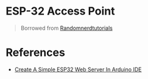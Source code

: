 # ESP-32 Access Point
> Borrowed from [Randomnerdtutorials](https://microcontrollerslab.com/esp32-soft-access-point-web-server-in-arduino-ide/)

# References
- [Create A Simple ESP32 Web Server In Arduino IDE](https://lastminuteengineers.com/creating-esp32-web-server-arduino-ide/)